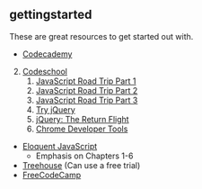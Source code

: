 ## gettingstarted

These are great resources to get started out with.
*  [Codecademy](codecademy.com)
2. [Codeschool](codeschool.com)
    1. [JavaScript Road Trip Part 1](https://www.codeschool.com/courses/javascript-road-trip-part-1)
    2. [JavaScript Road Trip Part 2](https://www.codeschool.com/courses/javascript-road-trip-part-2)
    3. [JavaScript Road Trip Part 3](https://www.codeschool.com/courses/javascript-road-trip-part-2)
    4. [Try jQuery](https://www.codeschool.com/courses/try-jquery)
    5. [jQuery: The Return Flight](https://www.codeschool.com/courses/jquery-the-return-flight)
    6. [Chrome Developer Tools](http://discover-devtools.codeschool.com/)
* [Eloquent JavaScript](www.eloquentjavascript.com)
  * Emphasis on Chapters 1-6
* [Treehouse](treehouse.com) (Can use a free trial)
* [FreeCodeCamp](freecodecamp.com)
